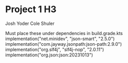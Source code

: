 # Project 1 H3
Josh Yoder
Cole Shuler

Must place these under dependencies in build.grade.kts
implementation("net.minidev", "json-smart", "2.5.0")
implementation("com.jayway.jsonpath:json-path:2.9.0")
implementation("org.slf4j", "slf4j-nop", "2.0.11")
implementation("org.json:json:20231013")